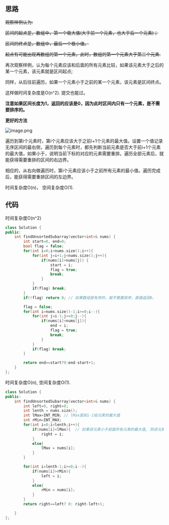 ## 思路

~~观察样例认为:~~

~~区间的起点是，数组中，第一个极大值(大于前一个元素，也大于后一个元素)；~~

~~区间的终点是，数组中，最后一个极小值。~~

~~起点有可能出现再数组的第一个元素，此时，数组的第一个元素大于第二个元素.~~

再次观察样例，认为每个元素应该和后面的所有元素比较，如果该元素大于之后的某一个元素，该元素就是区间起点;

同样，从后往前遍历，如果一个元素小于之前的某一个元素，该元素是区间终点。

这样做时间复杂度是O(n^2). 提交也能过。

**注意如果区间长度为1，返回的应该是0，因为此时区间内只有一个元素，是不需要排序的。**

**更好的方法**

 ![image.png](https://pic.leetcode-cn.com/61276ef77b0f1338b09332c278ad2751874b9bbc36161be9a7de9c974b1de859-image.png) 

遍历到第i个元素时，第i个元素应该大于之前i+1个元素的最大值。设置一个值记录无序区间的最右侧，遍历到每个元素时，都先判断当前元素是否大于前i+1个元素的最大值，如果小于，说明当前下标的对应的元素需要重排。遍历全部元素后，就能获得需要重排的区间的右边界。

相应的，从右向做遍历时，第i个元素应该小于之前所有元素的最小值。遍历完成后，能获得需要重排区间的左边界。

时间复杂度O(n)， 空间复杂度O(1).

## 代码

时间复杂度O(n^2)

```c++
class Solution {
public:
    int findUnsortedSubarray(vector<int>& nums) {
        int start=0, end=0;
        bool flag = false;
        for(int i=0;i<nums.size();i++){
            for(int j=i+1;j<nums.size();j++){
                if(nums[i]>nums[j]) {
                    start = i;
                    flag = true;
                    break;
                }
            }
            if(flag) break;
        }
        if(!flag) return 0; // 如果数组是有序的，就不需要排序，直接返回0。

        flag = false;
        for(int i=nums.size()-1;i>=0;i--){
            for(int j=i-1;j>=0;j--){
                if(nums[i]<nums[j]){
                    end = i;
                    flag = true;
                    break;
                }
            }
            if(flag) break;
        }

        return end==start?0:end-start+1;
    }
};
```

时间复杂度O(n), 空间复杂度O(1).

```c++
class Solution {
public:
    int findUnsortedSubarray(vector<int>& nums) {
        int left=0, right=0;
        int lenth = nums.size();
        int lMax=INT_MIN; // lMax是前i-1给元素的最大值
        int rMin=INT_MAX;
        for(int i=0;i<lenth;i++){
            if(nums[i]<lMax){  // 如果该元素小于前面所有元素的最大值, 则该元素属于需要重排的区间
                right = i;
            }
            else{
                lMax = nums[i];
            }
        }        

        for(int i=lenth-1;i>=0;i--){
            if(nums[i]>rMin){
                left = i;
            }
            else{
                rMin = nums[i];
            }
        }
        return right==left? 0: right-left+1;

    }
};
```

